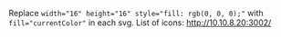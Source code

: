 Replace `width="16" height="16" style="fill: rgb(0, 0, 0);"` with `fill="currentColor"` in each svg.
List of icons: http://10.10.8.20:3002/
